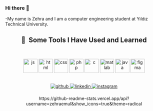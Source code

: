 ### Hi there 🫶

-My name is Zehra and I am a computer engineering student at Yıldız Technical University.
<div align="center">
<h2> 🚀 &nbsp;Some Tools I Have Used and Learned</h2>
 <br/>
<p align="center">
<img src="https://www.svgrepo.com/show/353925/javascript.svg" alt="js" width="45" height="45"/>
<img src="https://www.svgrepo.com/show/452228/html-5.svg" alt="html" width="45" height="45"/>
<img src="https://upload.wikimedia.org/wikipedia/commons/thumb/6/62/CSS3_logo.svg/240px-CSS3_logo.svg.png" alt="css" width="45" height="45"/>
<img src="https://www.svgrepo.com/show/355190/reactjs.svg" alt="php" width="45" height="45"/>
<img src="https://upload.wikimedia.org/wikipedia/commons/thumb/1/18/C_Programming_Language.svg/1200px-C_Programming_Language.svg.png" alt="c" width="45" height="45"/>
<img src="https://www.svgrepo.com/download/373830/matlab.svg" alt="matlab" width="45" height="45"/>
<img src="https://seeklogo.com/images/J/java-logo-7F8B35BAB3-seeklogo.com.png" alt="java" width="45" height="45"/>
<img src="https://upload.wikimedia.org/wikipedia/commons/3/33/Figma-logo.svg" alt="figma" width="45" height="45"/>
</p>
</div>
<br/>
<div align="center">
<a href="https://github.com/zehraemul" target="_blank">
<img src=https://img.shields.io/badge/github-%2324292e.svg?&style=for-the-badge&logo=github&logoColor=white alt=github style="margin-bottom: 5px;" />
</a>
<a href="https://www.linkedin.com/in/zehra-beng%C3%BC-em%C3%BCl-2b9b871b3/" target="_blank">
<img src=https://img.shields.io/badge/linkedin-%231E77B5.svg?&style=for-the-badge&logo=linkedin&logoColor=white alt=linkedin style="margin-bottom: 5px;" />
</a>
<a href="https://instagram.com/zehraemul" target="_blank">
<img src=https://img.shields.io/badge/instagram-%23000000.svg?&style=for-the-badge&logo=instagram&logoColor=white alt=instagram style="margin-bottom: 5px;" />
</a>  
</div>  
 
<br/>  

<div align="center">https://github-readme-stats.vercel.app/api?username=zehraemul&show_icons=true&theme=radical</div>  

<br/>  
